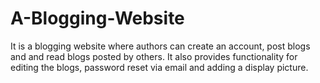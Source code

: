# A-Blogging-Website
It is a blogging website where authors can create an account, post blogs and and read blogs posted by others. It also provides functionality for editing the blogs, password reset via email and adding a display picture.
